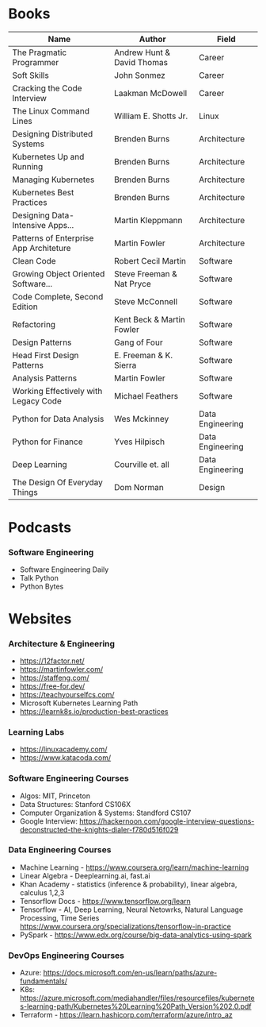 # Books
Name                                   | Author                     | Field
--------------------------             | -----------------          | -------------
The Pragmatic Programmer               | Andrew Hunt & David Thomas | Career
Soft Skills                            | John Sonmez                | Career
Cracking the Code Interview            | Laakman McDowell           | Career
The Linux Command Lines                | William E. Shotts Jr.      | Linux
Designing Distributed Systems          | Brenden Burns              | Architecture
Kubernetes Up and Running              | Brenden Burns              | Architecture
Managing Kubernetes                    | Brenden Burns              | Architecture
Kubernetes Best Practices              | Brenden Burns              | Architecture
Designing Data-Intensive Apps...       | Martin Kleppmann           | Architecture
Patterns of Enterprise App Architeture | Martin Fowler              | Architecture
Clean Code                             | Robert Cecil Martin        | Software
Growing Object Oriented Software...    | Steve Freeman & Nat Pryce  | Software
Code Complete, Second Edition          | Steve McConnell            | Software
Refactoring                            | Kent Beck & Martin Fowler  | Software
Design Patterns                        | Gang of Four               | Software
Head First Design Patterns             | E. Freeman & K. Sierra     | Software
Analysis Patterns                      | Martin Fowler              | Software
Working Effectively with Legacy Code   | Michael Feathers           | Software
Python for Data Analysis               | Wes Mckinney               | Data Engineering
Python for Finance                     | Yves Hilpisch              | Data Engineering
Deep Learning                          | Courville et. all          | Data Engineering
The Design Of Everyday Things          | Dom Norman                 | Design

# Podcasts
### Software Engineering
- Software Engineering Daily
- Talk Python
- Python Bytes


# Websites

### Architecture & Engineering
- https://12factor.net/
- https://martinfowler.com/
- https://staffeng.com/
- https://free-for.dev/
- https://teachyourselfcs.com/
- Microsoft Kubernetes Learning Path
- https://learnk8s.io/production-best-practices

### Learning Labs
- https://linuxacademy.com/
- https://www.katacoda.com/

### Software Engineering Courses
- Algos: MIT, Princeton
- Data Structures: Stanford CS106X
- Computer Organization & Systems: Standford CS107
- Google Interview: https://hackernoon.com/google-interview-questions-deconstructed-the-knights-dialer-f780d516f029

### Data Engineering Courses
- Machine Learning - https://www.coursera.org/learn/machine-learning
- Linear Algebra - Deeplearning.ai, fast.ai
- Khan Academy - statistics (inference & probability), linear algebra, calculus 1,2,3
- Tensorflow Docs - https://www.tensorflow.org/learn
- Tensorflow - AI, Deep Learning, Neural Netowrks, Natural Language Processing, Time Series https://www.coursera.org/specializations/tensorflow-in-practice
- PySpark - https://www.edx.org/course/big-data-analytics-using-spark

### DevOps Engineering Courses
- Azure: https://docs.microsoft.com/en-us/learn/paths/azure-fundamentals/
- K8s: https://azure.microsoft.com/mediahandler/files/resourcefiles/kubernetes-learning-path/Kubernetes%20Learning%20Path_Version%202.0.pdf
- Terraform - https://learn.hashicorp.com/terraform/azure/intro_az